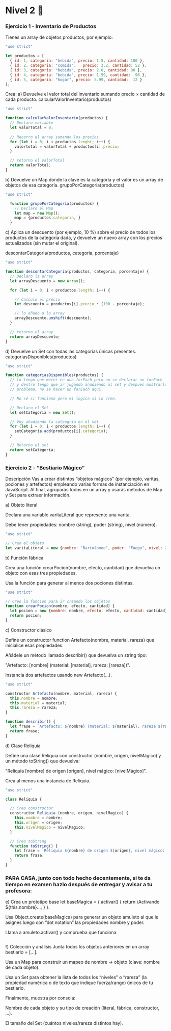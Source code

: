 # Nivel 2 🍭

### Ejercicio 1 - Inventario de Productos 

Tienes un array de objetos productos, por ejemplo:
```javascript
"use strict"

let productos = [
  { id: 1, categoria: "bebida", precio: 1.5, cantidad: 100 },
  { id: 2, categoria: "comida",   precio: 3.2, cantidad: 52 },
  { id: 3, categoria: "bebida", precio: 2.0, cantidad: 80 },
  { id: 4, categoria: "bebida", precio: 1.59, cantidad:  96 },
  { id: 5, categoria: "hogar", precio: 5.99, cantidad:  12 }
];
```
Crea:
a) Devuelve el valor total del inventario sumando precio × cantidad de cada producto.
calcularValorInventario(productos)

```javascript
"use strict"

function calcularValorInventario(productos) {
  // Declaro variable
  let valorTotal = 0;
  
  // Recorro el array sumando los precios
  for (let i = 0; i < productos.lenght; i++) {
    valortotal = valorTotal + productos[i].precio;
  }

  // retorno el valorTotal
  return valorTotal;
}
```

b) Devuelve un Map donde la clave es la categoría y el valor es un array de objetos de esa categoría.
grupoPorCategoria(productos)

```javascript
"use strict"

  function grupoPorCategoria(productos) {
    // Declaro el Map
    let map = new Map();
    map = {productos.categoria, }
  }
```

c) Aplica un descuento (por ejemplo, 10 %) sobre el precio de todos los productos de la categoría dada, y devuelve un nuevo array con los precios actualizados (sin mutar el original).

descontarCategoria(productos, categoria, porcentaje)


```javascript
"use strict"

function descontarCategoria(productos, categoria, porcentaje) {
  // Declaro la array
  let arrayDescuento = new Array();

  for (let i = 0; i < productos.length; i++) {

    // Calculo el precio
    let descuento = productos[i].precio * (100 - porcentaje);

    // lo añado a la array
    arrayDescuento.unshift(descuento);
  }

  // retorno el array
  return arrayDescuento;
}

```

d) Devuelve un Set con todas las categorías únicas presentes.
categoriasDisponibles(productos)

```javascript
"use strict"

function categoriasDisponibles(productos) {
  // lo tengo que meter en una forEach pero no se declarar un forEach
  // y dentro tengo que ir jugando añadiendo al set y despues mostrarlo.
  // problema, no se hacer un forEach aqui.

  // No sé si funciona pero mi logica si lo cree.

  // Declaro el Set
  let setCategoria = new Set();

  // Voy añadiendo la cateogria en el set
  for (let i = 0; i < productos.length; i++) {
    setCategoria.add(productos[i].categoria);
  }

  // Retorno el set
  return setCategoria;
}
```

### Ejercicio 2 -  “Bestiario Mágico”
Descripción
Vas a crear distintos “objetos mágicos” (por ejemplo, varitas, pociones y artefactos) empleando varias formas de instanciación en JavaScript. Al final, agruparás todos en un array y usarás métodos de Map y Set para extraer información.

a) Objeto literal

Declara una variable varitaLiteral que represente una varita.

Debe tener propiedades: nombre (string), poder (string), nivel (número).

```javascript
"use strict"

// Creo el objeto
let varitaLiteral = new {nombre: "Bartolomeo", poder: "Fuego", nivel: 2};

```

b) Función fábrica

Crea una función crearPocion(nombre, efecto, cantidad) que devuelva un objeto con esas tres propiedades.

Usa la función para generar al menos dos pociones distintas.

```javascript
"use strict"

// Creo la funcion para ir creando los objetos
function crearPocion(nombre, efecto, cantidad) {
  let pocion = new {nombre: nombre, efecto: efecto, cantidad: cantidad};
  return pocion;
}

```

c) Constructor clásico

Define un constructor function Artefacto(nombre, material, rareza) que inicialice esas propiedades.

Añádele un método llamado describir() que devuelva un string tipo:

"Artefacto: [nombre] (material: [material], rareza: [rareza])".

Instancia dos artefactos usando new Artefacto(...).

```javascript
"use strict"

constructor Artefacto(nombre, material, rareza) {
  this.nombre = nombre;
  this.material = material;
  this.rareza = rareza;
}

function describir() {
  let frase = `Artefacto: ${nombre} (material: ${material}, rareza ${rareza})`;
  return frase;
}
```


d) Clase Reliquia

Define una clase Reliquia con constructor (nombre, origen, nivelMágico) y un método toString() que devuelva:

"Reliquia [nombre] de origen [origen], nivel mágico: [nivelMágico]".

Crea al menos una instancia de Reliquia.

```javascript
"use strict"

class Reliquia {

  // Creo constructor
  constructor Reliquia (nombre, origen, nivelMagico) {
    this.nombre = nombre;
    this.origen = origen;
    this.nivelMagico = nivelMagico;
  }

  // Creo toString
  function toString() {
    let frase = `Reliquia ${nombre} de origen ${origen}, nivel mágico: ${nivelMagico}`;
    return frase;
  }
}
```

### PARA CASA, junto con todo hecho decentemente, si te da tiempo en examen hazlo después de entregar y avisar a tu profesora:

e) Crea un prototipo base let baseMagica = { activar() { return \Activando ${this.nombre}...; } }.

Usa Object.create(baseMagica) para generar un objeto amuleto al que le asignes luego con “dot notation” las propiedades nombre y poder.

Llama a amuleto.activar() y comprueba que funciona.

```javascript

```

f) Colección y análisis
Junta todos los objetos anteriores en un array  bestiario = […].

Usa un Map para construir un mapeo de nombre → objeto (clave: nombre de cada objeto).

Usa un Set para obtener la lista de todos los “niveles” o “rareza” (la propiedad numérica o de texto que indique fuerza/rango) únicos de tu bestiario.

Finalmente, muestra por consola:

Nombre de cada objeto y su tipo de creación (literal, fábrica, constructor, …).

El tamaño del Set (cuántos niveles/rareza distintos hay).

```javascript

```